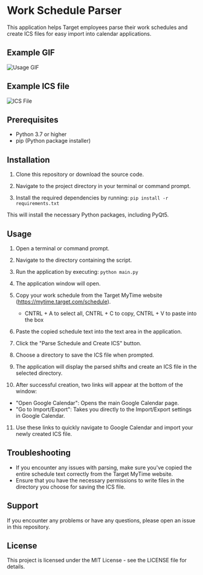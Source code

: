 # Work Schedule Parser

This application helps Target employees parse their work schedules and create ICS files for easy import into calendar applications.

## Example GIF
![Usage GIF](https://github.com/toddehalexander/TargetAutoCalander/blob/main/assets/use.gif)

## Example ICS file
![ICS File]()

## Prerequisites

- Python 3.7 or higher
- pip (Python package installer)

## Installation

1. Clone this repository or download the source code.

2. Navigate to the project directory in your terminal or command prompt.

3. Install the required dependencies by running: ```pip install -r requirements.txt```

This will install the necessary Python packages, including PyQt5.

## Usage

1. Open a terminal or command prompt.

2. Navigate to the directory containing the script.

3. Run the application by executing: ```python main.py```

4. The application window will open.

5. Copy your work schedule from the Target MyTime website (https://mytime.target.com/schedule).
   - CNTRL + A to select all, CNTRL + C to copy, CNTRL + V to paste into the box

7. Paste the copied schedule text into the text area in the application.

8. Click the "Parse Schedule and Create ICS" button.

9. Choose a directory to save the ICS file when prompted.

10. The application will display the parsed shifts and create an ICS file in the selected directory.

11. After successful creation, two links will appear at the bottom of the window:
 - "Open Google Calendar": Opens the main Google Calendar page.
 - "Go to Import/Export": Takes you directly to the Import/Export settings in Google Calendar.

11. Use these links to quickly navigate to Google Calendar and import your newly created ICS file.

## Troubleshooting

- If you encounter any issues with parsing, make sure you've copied the entire schedule text correctly from the Target MyTime website.
- Ensure that you have the necessary permissions to write files in the directory you choose for saving the ICS file.

## Support

If you encounter any problems or have any questions, please open an issue in this repository.

## License

This project is licensed under the MIT License - see the LICENSE file for details.
